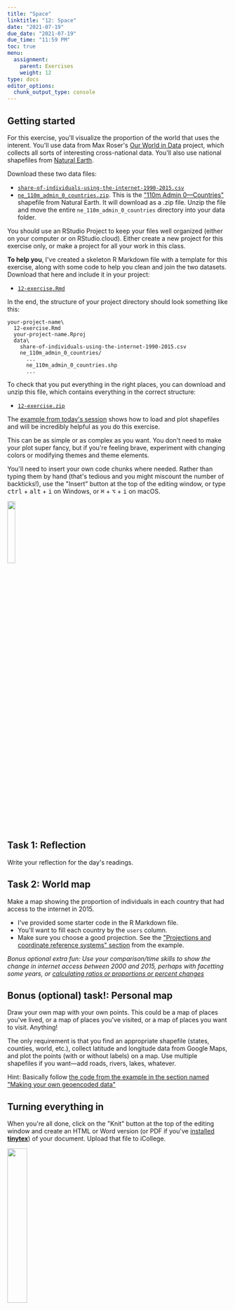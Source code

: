 ```yaml
---
title: "Space"
linktitle: "12: Space"
date: "2021-07-19"
due_date: "2021-07-19"
due_time: "11:59 PM"
toc: true
menu:
  assignment:
    parent: Exercises
    weight: 12
type: docs
editor_options: 
  chunk_output_type: console
---
```


## Getting started

For this exercise, you'll visualize the proportion of the world that uses the interent. You'll use data from Max Roser's [Our World in Data](https://ourworldindata.org/internet/) project, which collects all sorts of interesting cross-national data. You'll also use national shapefiles from [Natural Earth](https://www.naturalearthdata.com/).

Download these two data files:

- [<i class="fas fa-table"></i> `share-of-individuals-using-the-internet-1990-2015.csv`](/data/share-of-individuals-using-the-internet-1990-2015.csv)
- [<i class="fas fa-file-archive"></i> `ne_110m_admin_0_countries.zip`](/data/ne_110m_admin_0_countries.zip). This is the ["110m Admin 0—Countries"](https://www.naturalearthdata.com/downloads/110m-cultural-vectors/) shapefile from Natural Earth. It will download as a .zip file. Unzip the file and move the entire `ne_110m_admin_0_countries` directory into your data folder.

You should use an RStudio Project to keep your files well organized (either on your computer or on RStudio.cloud). Either create a new project for this exercise only, or make a project for all your work in this class.

**To help you**, I've created a skeleton R Markdown file with a template for this exercise, along with some code to help you clean and join the two datasets. Download that here and include it in your project:

- [<i class="fab fa-r-project"></i> `12-exercise.Rmd`](/projects/12-exercise/12-exercise.Rmd)

In the end, the structure of your project directory should look something like this:

```text
your-project-name\
  12-exercise.Rmd
  your-project-name.Rproj
  data\
    share-of-individuals-using-the-internet-1990-2015.csv
    ne_110m_admin_0_countries/
      ...
      ne_110m_admin_0_countries.shp
      ...
```

To check that you put everything in the right places, you can download and unzip this file, which contains everything in the correct structure:

- [<i class="fas fa-file-archive"></i> `12-exercise.zip`](/projects/12-exercise.zip)

The [example from today's session](/example/12-example/) shows how to load and plot shapefiles and will be incredibly helpful as you do this exercise.

This can be as simple or as complex as you want. You don't need to make your plot super fancy, but if you're feeling brave, experiment with changing colors or modifying themes and theme elements.

You'll need to insert your own code chunks where needed. Rather than typing them by hand (that's tedious and you might miscount the number of backticks!), use the "Insert" button at the top of the editing window, or type <kbd>ctrl</kbd> + <kbd>alt</kbd> + <kbd>i</kbd> on Windows, or <kbd>⌘</kbd> + <kbd>⌥</kbd> + <kbd>i</kbd> on macOS.

<img src="/img/assignments/insert-chunk-button.png" width="19%" />

## Task 1: Reflection

Write your reflection for the day's readings.


## Task 2: World map

Make a map showing the proportion of individuals in each country that had access to the internet in 2015.

- I've provided some starter code in the R Markdown file.
- You'll want to fill each country by the `users` column.
- Make sure you choose a good projection. See the ["Projections and coordinate reference systems" section](/example/12-example/#projections-and-coordinate-reference-systems) from the example.

*Bonus optional extra fun: Use your comparison/time skills to show the change in internet access between 2000 and 2015, perhaps with facetting some years, or [calculating ratios or proportions or percent changes](https://observablehq.com/@mbostock/methods-of-comparison-compared)*


## Bonus (optional) task!: Personal map

Draw your own map with your own points. This could be a map of places you've lived, or a map of places you've visited, or a map of places you want to visit. Anything!

The only requirement is that you find an appropriate shapefile (states, counties, world, etc.), collect latitude and longitude data from Google Maps, and plot the points (with or without labels) on a map. Use multiple shapefiles if you want—add roads, rivers, lakes, whatever.

Hint: Basically follow [the code from the example in the section named "Making your own geoencoded data"](/example/12-example/#making-your-own-geoencoded-data)


## Turning everything in

When you're all done, click on the "Knit" button at the top of the editing window and create an HTML or Word version (or PDF if you've [installed **tinytex**](/resource/install/#install-tinytex)) of your document. Upload that file to iCollege.

<img src="/img/assignments/knit-button.png" width="30%" />

